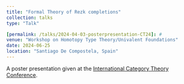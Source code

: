 ```yaml
---
title: "Formal Theory of Rezk completions"
collection: talks
type: "Talk"

[permalink: /talks/2024-04-03-posterpresentation-CT24]: #
venue: "Workshop on Homotopy Type Theory/Univalent Foundations"
date: 2024-06-25
location: "Santiago De Compostela, Spain"
---
```


A poster presentation given at the [International Category Theory Conference](https://www.usc.gal/regaca/ct2024/).